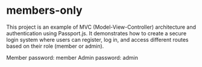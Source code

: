 # members-only

This project is an example of MVC (Model-View-Controller) architecture and authentication using Passport.js. It demonstrates how to create a secure login system where users can register, log in, and access different routes based on their role (member or admin).

Member password: member
Admin password: admin
